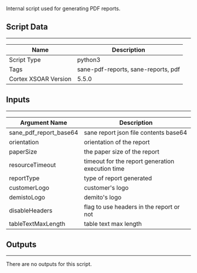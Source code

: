 Internal script used for generating PDF reports.

## Script Data

---

| **Name** | **Description** |
| --- | --- |
| Script Type | python3 |
| Tags | sane-pdf-reports, sane-reports, pdf |
| Cortex XSOAR Version | 5.5.0 |

## Inputs

---

| **Argument Name** | **Description** |
| --- | --- |
| sane_pdf_report_base64 | sane report json file contents base64 |
| orientation | orientation of the report |
| paperSize | the paper size of the report |
| resourceTimeout | timeout for the report generation execution time |
| reportType | type of report generated |
| customerLogo | customer's logo |
| demistoLogo | demito's logo |
| disableHeaders | flag to use headers in the report or not |
| tableTextMaxLength | table text max length |

## Outputs

---
There are no outputs for this script.
